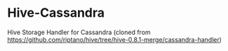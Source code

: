 Hive-Cassandra
==============

Hive Storage Handler for Cassandra (cloned from https://github.com/riptano/hive/tree/hive-0.8.1-merge/cassandra-handler)
